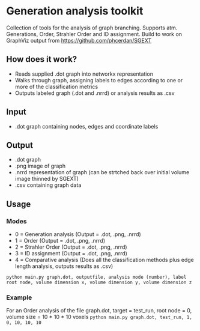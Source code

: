 # Generation analysis toolkit
Collection of tools for the analysis of graph branching. Supports atm. Generations, Order, Strahler Order and ID assignment.
Build to work on GraphViz output from https://github.com/phcerdan/SGEXT

## How does it work?
- Reads supplied .dot graph into networkx representation
- Walks through graph, assigning labels to edges according to one or more of the classification metrics
- Outputs labeled graph (.dot and .nrrd) or analysis results as .csv

## Input
- .dot graph containing nodes, edges and coordinate labels


## Output
- .dot graph
- .png image of graph
- .nrrd representation of graph (can be strtched back over initial volume image thinned by SGEXT)
- .csv containing graph data

## Usage
### Modes
- 0 = Generation analysis (Output = .dot, .png, .nrrd) 
- 1 = Order (Output = .dot, .png, .nrrd)
- 2 = Strahler Order (Output = .dot, .png, .nrrd)
- 3 = ID assignment (Output = .dot, .png, .nrrd)
- 4 = Comparative analysis (Does all the classification methods plus edge length analysis, outputs results as .csv)

`python main.py graph.dot, outputfile, analysis mode (number), label root node, volume dimension x, volume dimension y, volume dimension z`

### Example
For an Order analysis of the file graph.dot, target = test_run, root node = 0, volume size = 10 * 10 * 10 voxels
`python main.py graph.dot, test_run, 1, 0, 10, 10, 10`

